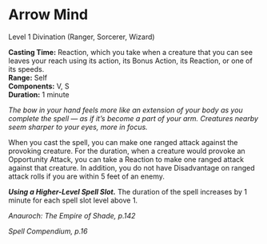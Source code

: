 # Arrow Mind
Level 1 Divination (Ranger, Sorcerer, Wizard)

**Casting Time:** Reaction, which you take when a creature that you can see leaves your reach using its action, its Bonus Action, its Reaction, or one of its speeds.  
**Range:** Self  
**Components:** V, S  
**Duration:** 1 minute

*The bow in your hand feels more like an extension of your body as you complete the spell — as if it’s become a part of your arm. Creatures nearby seem sharper to your eyes, more in focus.*

When you cast the spell, you can make one ranged attack against the provoking creature. For the duration, when a creature would provoke an Opportunity Attack, you can take a Reaction to make one ranged attack against that creature. In addition, you do not have Disadvantage on ranged attack rolls if you are within 5 feet of an enemy.

***Using a Higher-Level Spell Slot.*** The duration of the spell increases by 1 minute for each spell slot level above 1.


*Anauroch: The Empire of Shade, p.142*

*Spell Compendium, p.16*

